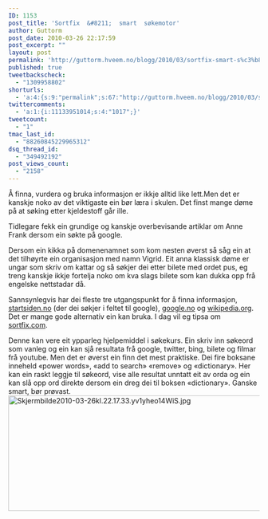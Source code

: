 ```yaml
---
ID: 1153
post_title: 'Sortfix  &#8211;  smart  søkemotor'
author: Guttorm
post_date: 2010-03-26 22:17:59
post_excerpt: ""
layout: post
permalink: 'http://guttorm.hveem.no/blogg/2010/03/sortfix-smart-s%c3%b8kemotor/'
published: true
tweetbackscheck:
  - "1309958802"
shorturls:
  - 'a:4:{s:9:"permalink";s:67:"http://guttorm.hveem.no/blogg/2010/03/sortfix-smart-s%c3%b8kemotor/";s:7:"tinyurl";s:26:"http://tinyurl.com/yjrloal";s:4:"isgd";s:18:"http://is.gd/b0WU4";s:5:"bitly";s:20:"http://bit.ly/ch2HQa";}'
twittercomments:
  - 'a:1:{i:11133951014;s:4:"1017";}'
tweetcount:
  - "1"
tmac_last_id:
  - "88260845229965312"
dsq_thread_id:
  - "349492192"
post_views_count:
  - "2158"
---
```

Å finna, vurdera og bruka informasjon er ikkje alltid like lett.Men det er kanskje noko av det viktigaste ein bør læra i skulen. Det finst mange døme på at søking etter kjeldestoff går ille.

Tidlegare fekk ein grundige og kanskje overbevisande artiklar om Anne Frank dersom ein søkte på google.

Dersom ein kikka på domenenamnet som kom nesten øverst så såg ein at det tilhøyrte ein organisasjon med namn Vigrid. Eit anna klassisk døme er ungar som skriv om kattar og så søkjer dei etter bilete med ordet pus, eg treng kanskje ikkje fortelja noko om kva slags bilete som kan dukka opp frå engelske nettstadar då.

Sannsynlegvis har dei fleste tre utgangspunkt for å finna informasjon, <a href="http://startsiden.no">startsiden.no</a> (der dei søkjer i feltet til google), <a href="http://google.no">google.no</a> og <a href="http://wikipedia.org">wikipedia.org</a>. Det er mange gode alternativ ein kan bruka. I dag vil eg tipsa om <a href="http://sortfix.com">sortfix.com</a>.

Denne kan vere eit ypparleg hjelpemiddel i søkekurs. Ein skriv inn søkeord som vanleg og ein kan sjå resultata frå google, twitter, bing, bilete og filmar frå youtube. Men det er øverst ein finn det mest praktiske. Dei fire boksane inneheld «power words», «add to search» «remove» og «dictionary». Her kan ein raskt leggje til søkeord, vise alle resultat unntatt eit av orda og ein kan slå opp ord direkte dersom ein dreg dei til boksen «dictionary». Ganske smart, bør prøvast.
<a href="http://guttorm.hveem.no/blogg/wp-content/uploads/2010/03/Skjermbilde2010-03-26kl.22.17.33.yv1yheo14WiS.jpg"><img src="http://guttorm.hveem.no/blogg/wp-content/uploads/2010/03/Skjermbilde2010-03-26kl.22.17.33.yv1yheo14WiS.jpg" alt="Skjermbilde2010-03-26kl.22.17.33.yv1yheo14WiS.jpg" width="741" height="232" /></a>